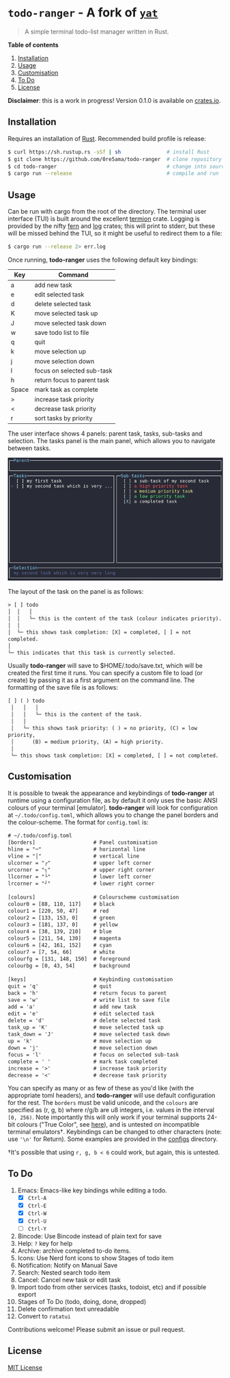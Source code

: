 # `todo-ranger` - A fork of [`yat`](https://github.com/lewis-weinberger/yat-rs)

> A simple terminal todo-list manager written in Rust.

**Table of contents**

1. [Installation](#installation)
2. [Usage](#usage)
3. [Customisation](#customisation)
4. [To Do](#to-do)
5. [License](#license)

**Disclaimer**: this is a work in progress! Version 0.1.0 is available on [crates.io](https://crates.io/crates/yat).

<a name="installation"></a>

## Installation

Requires an installation of [Rust](https://www.rust-lang.org/tools/install). Recommended build profile is release:

```bash
$ curl https://sh.rustup.rs -sSf | sh               # install Rust
$ git clone https://github.com/0re5ama/todo-ranger  # clone repository
$ cd todo-ranger                                    # change into source directory
$ cargo run --release                               # compile and run
```

<a name="usage"></a>

## Usage

Can be run with cargo from the root of the directory.
The terminal user interface (TUI) is built around the excellent
[termion](https://crates.io/crates/termion) crate.
Logging is provided by the nifty
[fern](https://crates.io/crates/fern) and [log](https://crates.io/crates/log) crates;
this will print to stderr, but these will be missed behind the TUI,
so it might be useful to redirect them to a file:

```bash
$ cargo run --release 2> err.log
```

Once running, **todo-ranger** uses the following default key bindings:

| Key   | Command                     |
| ----- | --------------------------- |
| a     | add new task                |
| e     | edit selected task          |
| d     | delete selected task        |
| K     | move selected task up       |
| J     | move selected task down     |
| w     | save todo list to file      |
| q     | quit                        |
| k     | move selection up           |
| j     | move selection down         |
| l     | focus on selected sub-task  |
| h     | return focus to parent task |
| Space | mark task as complete       |
| >     | increase task priority      |
| <     | decrease task priority      |
| r     | sort tasks by priority      |

The user interface shows 4 panels: parent task, tasks, sub-tasks and selection.
The tasks panel is the main panel, which allows you to navigate between tasks.

![Screenshot](screenshot.png)

The layout of the task on the panel is as follows:

    > [ ] todo
    │  │   │
    │  │   └─ this is the content of the task (colour indicates priority).
    │  │
    │  └─ this shows task completion: [X] = completed, [ ] = not completed.
    │
    └─ this indicates that this task is currently selected.

Usually **todo-ranger** will save to $HOME/.todo/save.txt,
which will be created the first time it runs.
You can specify a custom file to load (or create)
by passing it as a first argument on the command line.
The formatting of the save file is as follows:

    [ ] ( ) todo
     │   │   │
     │   │   └─ this is the content of the task.
     │   │
     │   └─ this shows task priority: ( ) = no priority, (C) = low priority,
     │      (B) = medium priority, (A) = high priority.
     │
     └─ this shows task completion: [X] = completed, [ ] = not completed.

<a name="customisation"></a>

## Customisation

It is possible to tweak the appearance and keybindings of **todo-ranger**
at runtime using a configuration file,
as by default it only uses the basic ANSI colours of your terminal [emulator].
**todo-ranger** will look for configuration at `~/.todo/config.toml`,
which allows you to change the panel borders and the colour-scheme.
The format for `config.toml` is:

    # ~/.todo/config.toml
    [borders]                   # Panel customisation
    hline = "─"                 # horizontal line
    vline = "│"                 # vertical line
    ulcorner = "┌"              # upper left corner
    urcorner = "┐"              # upper right corner
    llcorner = "└"              # lower left corner
    lrcorner = "┘"              # lower right corner

    [colours]                   # Colourscheme customisation
    colour0 = [88, 110, 117]    # black
    colour1 = [220, 50, 47]     # red
    colour2 = [133, 153, 0]     # green
    colour3 = [181, 137, 0]     # yellow
    colour4 = [38, 139, 210]    # blue
    colour5 = [211, 54, 130]    # magenta
    colour6 = [42, 161, 152]    # cyan
    colour7 = [7, 54, 66]       # white
    colourfg = [131, 148, 150]  # foreground
    colourbg = [0, 43, 54]      # background

    [keys]                      # Keybinding customisation
    quit = 'q'                  # quit
    back = 'h'                  # return focus to parent
    save = 'w'                  # write list to save file
    add = 'a'                   # add new task
    edit = 'e'                  # edit selected task
    delete = 'd'                # delete selected task
    task_up = 'K'               # move selected task up
    task_down = 'J'             # move selected task down
    up = 'k'                    # move selection up
    down = 'j'                  # move selection down
    focus = 'l'                 # focus on selected sub-task
    complete = ' '              # mark task completed
    increase = '>'              # increase task priority
    decrease = '<'              # decrease task priority

You can specify as many or as few of these as you'd like
(with the appropriate toml headers),
and **todo-ranger** will use default configuration for the rest.
The `borders` must be valid unicode, and the `colours` are specified as
(r, g, b) where r/g/b are u8 integers, i.e. values in the interval `[0, 256)`.
Note importantly this will only work if your terminal supports 24-bit colours
("True Color", see [here](https://gist.github.com/XVilka/8346728)),
and is untested on incompatible terminal emulators&dagger;.
Keybindings can be changed to other characters
(note: use `'\n'` for Return).
Some examples are provided in the [configs](configs) directory.

&dagger;It's possible that using `r, g, b < 6` could work,
but again, this is untested.

<a name="to-do"></a>

## To Do

1. Emacs: Emacs-like key bindings while editing a todo.
   - [x] `Ctrl-A`
   - [x] `Ctrl-E`
   - [x] `Ctrl-W`
   - [x] `Ctrl-U`
   - [ ] `Ctrl-Y`
1. Bincode: Use Bincode instead of plain text for save
1. Help: `?` key for help
1. Archive: archive completed to-do items.
1. Icons: Use Nerd font icons to show Stages of todo item
1. Notification: Notify on Manual Save
1. Search: Nested search todo item
1. Cancel: Cancel new task or edit task
1. Import todo from other services (tasks, todoist, etc) and if possible export
1. Stages of To Do (todo, doing, done, dropped)
1. Delete confirmation text unreadable
1. Convert to `ratatui`

Contributions welcome! Please submit an issue or pull request.

<a name="license"></a>

## License

[MIT License](LICENSE)
